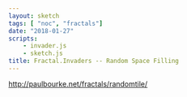 ```yaml
---
layout: sketch
tags: [ "noc", "fractals"]
date: "2018-01-27"
scripts: 
    - invader.js
    - sketch.js
title: Fractal.Invaders -- Random Space Filling
---
```


<http://paulbourke.net/fractals/randomtile/>

